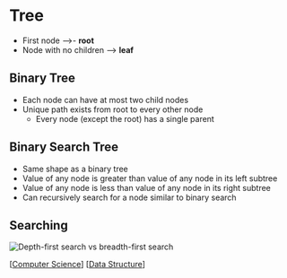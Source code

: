 # Tree

- First node -->- **root**
- Node with no children --> **leaf**

## Binary Tree

- Each node can have at most two child nodes
- Unique path exists from root to every other node
  - Every node (except the root) has a single parent

## Binary Search Tree

- Same shape as a binary tree
- Value of any node is greater than value of any node in its left subtree
- Value of any node is less than value of any node in its right subtree
- Can recursively search for a node similar to binary search

## Searching

![Depth-first search vs breadth-first search](/assets/second-brain/2020-11-17-16-21-34.png)

[[Computer Science]] [[Data Structure]]

[//begin]: # "Autogenerated link references for markdown compatibility"
[Computer Science]: computer-science "Computer Science"
[Data Structure]: data-structure "Data Structure"
[//end]: # "Autogenerated link references"